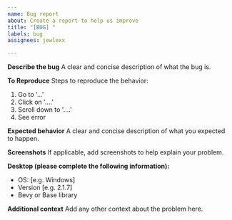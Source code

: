 ```yaml
---
name: Bug report
about: Create a report to help us improve
title: "[BUG] "
labels: bug
assignees: jewlexx

---
```


**Describe the bug**
A clear and concise description of what the bug is.

**To Reproduce**
Steps to reproduce the behavior:
1. Go to '...'
2. Click on '....'
3. Scroll down to '....'
4. See error

**Expected behavior**
A clear and concise description of what you expected to happen.

**Screenshots**
If applicable, add screenshots to help explain your problem.

**Desktop (please complete the following information):**
 - OS: [e.g. Windows]
 - Version [e.g. 2.1.7]
 - Bevy or Base library

**Additional context**
Add any other context about the problem here.
